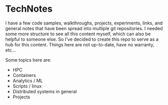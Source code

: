 # TechNotes

I have a few code samples, walkthroughs, projects, experiments, links, and
general notes that have been spread into multiple git repositories. I needed
some more structure to see all this content myself, which can also be helpful to
someone else. So I've decided to create this repo to serve as a hub for this
content. Things here are not up-to-date, have no warranty, etc...

Some topics here are:

- HPC
- Containers
- Analytics / ML
- Scripts / linux
- Distributed systems in general
- Projects
